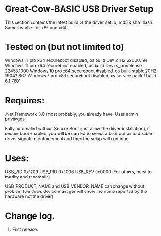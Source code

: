 # Great-Cow-BASIC USB Driver Setup

This section contains the latest build of the driver setup, md5 & sha1 hash.
Same installer for x86 and x64.

# Tested on (but not limited to)
Windows 11 pro x64 secureboot disabled, os build Dev 21H2 22000.194
Windows 11 pro x64 secureboot enabled, os build Dev rs_prerelease 22458.1000
Windows 10 pro x64 secureboot disabled, os build stable 20H2 19042.867
Windows 7 pro x86 secureboot disabled, os service pack 1 build 6.1.7601

# Requires:
.Net Framework 3.0 (most probably, you already have)
User admin privileges

Fully automated without Secure Boot (just allow the driver installation), if secure boot enabled, you will
be carried to select a boot option to disable driver signature enforcement and then the setup will continue.

# Uses:
USB_VID 0x1209
USB_PID 0x2006
USB_REV 0x0000
(For others, need to modify and recompile)

USB_PRODUCT_NAME and USB_VENDOR_NAME can change without problem (windows device manager will show the name reported by the hardware not the driver)

# Change log.
1.  First release.
